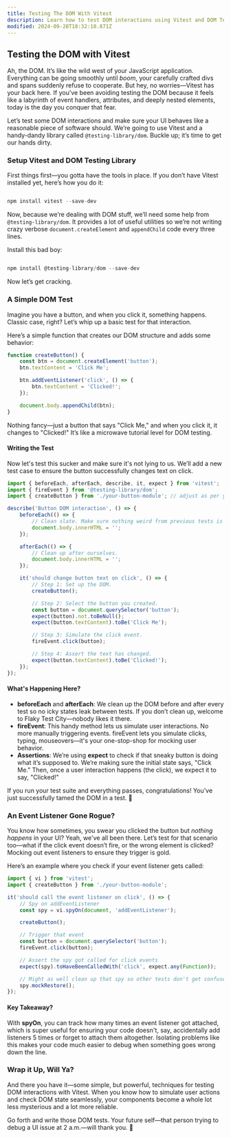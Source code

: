 ```yaml
---
title: Testing The DOM With Vitest
description: Learn how to test DOM interactions using Vitest and DOM Testing Library.
modified: 2024-09-28T18:32:10.871Z
---
```


## Testing the DOM with Vitest

Ah, the DOM. It’s like the wild west of your JavaScript application. Everything can be going smoothly until *boom*, your carefully crafted divs and spans suddenly refuse to cooperate. But hey, no worries—Vitest has your back here. If you’ve been avoiding testing the DOM because it feels like a labyrinth of event handlers, attributes, and deeply nested elements, today is the day you conquer that fear.

Let’s test some DOM interactions and make sure your UI behaves like a reasonable piece of software should. We’re going to use Vitest and a handy-dandy library called `@testing-library/dom`. Buckle up; it’s time to get our hands dirty.

### Setup Vitest and DOM Testing Library

First things first—you gotta have the tools in place. If you don’t have Vitest installed yet, here’s how you do it:

```ts

npm install vitest --save-dev

```

Now, because we’re dealing with DOM stuff, we’ll need some help from `@testing-library/dom`. It provides a lot of useful utilities so we’re not writing crazy verbose `document.createElement` and `appendChild` code every three lines.

Install this bad boy:

```ts

npm install @testing-library/dom --save-dev

```

Now let’s get cracking.

### A Simple DOM Test

Imagine you have a button, and when you click it, something happens. Classic case, right? Let’s whip up a basic test for that interaction.

Here’s a simple function that creates our DOM structure and adds some behavior:

```javascript
function createButton() {
	const btn = document.createElement('button');
	btn.textContent = 'Click Me';

	btn.addEventListener('click', () => {
		btn.textContent = 'Clicked!';
	});

	document.body.appendChild(btn);
}
```

Nothing fancy—just a button that says "Click Me," and when you click it, it changes to "Clicked!" It’s like a microwave tutorial level for DOM testing.

#### Writing the Test

Now let's test this sucker and make sure it's not lying to us. We’ll add a new test case to ensure the button successfully changes text on click.

```javascript
import { beforeEach, afterEach, describe, it, expect } from 'vitest';
import { fireEvent } from '@testing-library/dom';
import { createButton } from './your-button-module'; // adjust as per your file structure

describe('Button DOM interaction', () => {
	beforeEach(() => {
		// Clean slate. Make sure nothing weird from previous tests is hanging around.
		document.body.innerHTML = '';
	});

	afterEach(() => {
		// Clean up after ourselves.
		document.body.innerHTML = '';
	});

	it('should change button text on click', () => {
		// Step 1: Set up the DOM.
		createButton();

		// Step 2: Select the button you created.
		const button = document.querySelector('button');
		expect(button).not.toBeNull();
		expect(button.textContent).toBe('Click Me');

		// Step 3: Simulate the click event.
		fireEvent.click(button);

		// Step 4: Assert the text has changed.
		expect(button.textContent).toBe('Clicked!');
	});
});
```

#### What's Happening Here?

- **beforeEach** and **afterEach**: We clean up the DOM before and after every test so no icky states leak between tests. If you don’t clean up, welcome to Flaky Test City—nobody likes it there.
- **fireEvent**: This handy method lets us simulate user interactions. No more manually triggering events. fireEvent lets you simulate clicks, typing, mouseovers—it's your one-stop-shop for mocking user behavior.
- **Assertions**: We’re using **expect** to check if that sneaky button is doing what it’s supposed to. We’re making sure the initial state says, "Click Me." Then, once a user interaction happens (the click), we expect it to say, "Clicked!"

If you run your test suite and everything passes, congratulations! You’ve just successfully tamed the DOM in a test. 🎉

### An Event Listener Gone Rogue?

You know how sometimes, you swear you clicked the button but *nothing happens* in your UI? Yeah, we've all been there. Let’s test for that scenario too—what if the click event doesn’t fire, or the wrong element is clicked? Mocking out event listeners to ensure they trigger is gold.

Here’s an example where you check if your event listener gets called:

```javascript
import { vi } from 'vitest';
import { createButton } from './your-button-module';

it('should call the event listener on click', () => {
	// Spy on addEventListener
	const spy = vi.spyOn(document, 'addEventListener');

	createButton();

	// Trigger that event
	const button = document.querySelector('button');
	fireEvent.click(button);

	// Assert the spy got called for click events
	expect(spy).toHaveBeenCalledWith('click', expect.any(Function));

	// Might as well clean up that spy so other tests don't get confused
	spy.mockRestore();
});
```

#### Key Takeaway?

With **spyOn**, you can track how many times an event listener got attached, which is super useful for ensuring your code doesn't, say, accidentally add listeners 5 times or forget to attach them altogether. Isolating problems like this makes your code much easier to debug when something goes wrong down the line.

### Wrap it Up, Will Ya?

And there you have it—some simple, but powerful, techniques for testing DOM interactions with Vitest. When you know how to simulate user actions and check DOM state seamlessly, your components become a whole lot less mysterious and a lot more reliable.

Go forth and write those DOM tests. Your future self—that person trying to debug a UI issue at 2 a.m.—will thank you. 🚀

```ts
```

